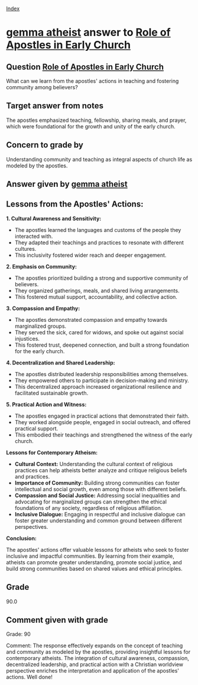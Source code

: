 
[Index](../../index.md)
# [gemma atheist](../../answering_models/gemma_atheist.md) answer to [Role of Apostles in Early Church](../../questions/Role_of_Apostles_in_Early_Church.md)

## Question [Role of Apostles in Early Church](../../questions/Role_of_Apostles_in_Early_Church.md)
What can we learn from the apostles' actions in teaching and fostering community among believers?

## Target answer from notes
The apostles emphasized teaching, fellowship, sharing meals, and prayer, which were foundational for the growth and unity of the early church.

## Concern to grade by
Understanding community and teaching as integral aspects of church life as modeled by the apostles.

## Answer given by [gemma atheist](../../answering_models/gemma_atheist.md)
## Lessons from the Apostles' Actions:

**1. Cultural Awareness and Sensitivity:**

- The apostles learned the languages and customs of the people they interacted with. 
- They adapted their teachings and practices to resonate with different cultures. 
- This inclusivity fostered wider reach and deeper engagement.


**2. Emphasis on Community:**

- The apostles prioritized building a strong and supportive community of believers. 
- They organized gatherings, meals, and shared living arrangements. 
- This fostered mutual support, accountability, and collective action.


**3. Compassion and Empathy:**

- The apostles demonstrated compassion and empathy towards marginalized groups. 
- They served the sick, cared for widows, and spoke out against social injustices. 
- This fostered trust, deepened connection, and built a strong foundation for the early church.


**4. Decentralization and Shared Leadership:**

- The apostles distributed leadership responsibilities among themselves. 
- They empowered others to participate in decision-making and ministry. 
- This decentralized approach increased organizational resilience and facilitated sustainable growth.


**5. Practical Action and Witness:**

- The apostles engaged in practical actions that demonstrated their faith. 
- They worked alongside people, engaged in social outreach, and offered practical support. 
- This embodied their teachings and strengthened the witness of the early church.


**Lessons for Contemporary Atheism:**

- **Cultural Context:** Understanding the cultural context of religious practices can help atheists better analyze and critique religious beliefs and practices.
- **Importance of Community:** Building strong communities can foster intellectual and social growth, even among those with different beliefs.
- **Compassion and Social Justice:** Addressing social inequalities and advocating for marginalized groups can strengthen the ethical foundations of any society, regardless of religious affiliation.
- **Inclusive Dialogue:** Engaging in respectful and inclusive dialogue can foster greater understanding and common ground between different perspectives.


**Conclusion:**

The apostles' actions offer valuable lessons for atheists who seek to foster inclusive and impactful communities. By learning from their example, atheists can promote greater understanding, promote social justice, and build strong communities based on shared values and ethical principles.

## Grade
90.0

## Comment given with grade
Grade: 90

Comment: The response effectively expands on the concept of teaching and community as modeled by the apostles, providing insightful lessons for contemporary atheists. The integration of cultural awareness, compassion, decentralized leadership, and practical action with a Christian worldview perspective enriches the interpretation and application of the apostles' actions. Well done!
